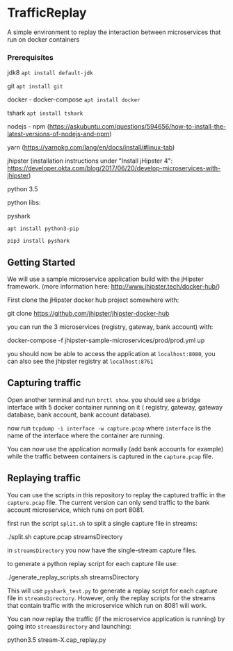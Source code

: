 # TrafficReplay

A simple environment to replay the interaction between microservices that run on docker containers

### Prerequisites

jdk8 `apt install default-jdk`

git `apt install git`

docker - docker-compose `apt install docker`

tshark `apt install tshark`

nodejs - npm (https://askubuntu.com/questions/594656/how-to-install-the-latest-versions-of-nodejs-and-npm) 

yarn (https://yarnpkg.com/lang/en/docs/install/#linux-tab)

jhipster (installation instructions under "Install jHipster 4": https://developer.okta.com/blog/2017/06/20/develop-microservices-with-jhipster) 

python 3.5 

python libs:

pyshark 

`apt install python3-pip`

`pip3 install pyshark`

## Getting Started

We will use a sample microservice application build with the jHipster framework. (more information here: http://www.jhipster.tech/docker-hub/)

First clone the jHipster docker hub project somewhere with:

  git clone https://github.com/jhipster/jhipster-docker-hub
  
you can run the 3 microservices (registry, gateway, bank account) with:

  docker-compose -f jhipster-sample-microservices/prod/prod.yml up
  
you should now be able to access the application at `localhost:8080`, you can also see the jhipster registry at `localhost:8761`
  
## Capturing traffic

Open another terminal and run `brctl show`. you should see a bridge interface with 5 docker container running on it ( registry, gateway, gateway database, bank account, bank account database).

now run `tcpdump -i interface -w capture.pcap` where `interface` is the name of the interface where the container are running.

You can now use the application normally (add bank accounts for example) while the traffic between containers is captured in the `capture.pcap` file.


## Replaying traffic

You can use the scripts in this repository to replay the captured traffic in the `capture.pcap` file. The current version can only send traffic to the bank account microservice, which runs on port 8081.

first run the script `split.sh` to split a single capture file in streams:

  ./split.sh capture.pcap streamsDirectory
  
in `streamsDirectory` you now have the single-stream capture files.

to generate a python replay script for each capture file use:

  ./generate_replay_scripts.sh streamsDirectory
  
This will use `pyshark_test.py` to generate a replay script for each capture file in `streamsDirectory`. However, only the replay scripts for the streams that contain traffic with the microservice which run on 8081 will work.

You can now replay the traffic (if the microservice application is running) by going into `streamsDirectory` and launching:

  python3.5 stream-X.cap_replay.py
  
